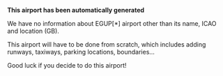 **This airport has been automatically generated**

We have no information about EGUP[*] airport other than its name, ICAO and location (GB).

This airport will have to be done from scratch, which includes adding runways, taxiways, parking locations, boundaries...

Good luck if you decide to do this airport!